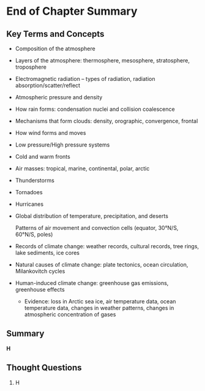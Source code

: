 # End of Chapter Summary

## Key Terms and Concepts

* Composition of the atmosphere
* Layers of the atmosphere: thermosphere, mesosphere, stratosphere, troposphere
* Electromagnetic radiation – types of radiation, radiation absorption/scatter/reflect
* Atmospheric pressure and density
* How rain forms: condensation nuclei and collision coalescence
* Mechanisms that form clouds: density, orographic, convergence, frontal
* How wind forms and moves
* Low pressure/High pressure systems
* Cold and warm fronts
* Air masses: tropical, marine, continental, polar, arctic
* Thunderstorms
* Tornadoes
* Hurricanes
* Global distribution of temperature, precipitation, and deserts

  Patterns of air movement and convection cells \(equator, 30°N/S, 60°N/S, poles\)

* Records of climate change: weather records, cultural records, tree rings, lake sediments, ice cores
* Natural causes of climate change: plate tectonics, ocean circulation, Milankovitch cycles
* Human-induced climate change: greenhouse gas emissions, greenhouse effects
  * Evidence: loss in Arctic sea ice, air temperature data, ocean temperature data, changes in weather patterns, changes in atmospheric concentration of gases









## Summary

**H**

## Thought Questions

1. H

